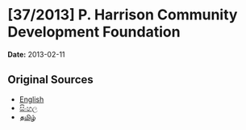 # [37/2013] P. Harrison Community Development Foundation

**Date:** 2013-02-11

## Original Sources

- [English](https://documents.gov.lk/view/bills/2013/2/37-2013_E.pdf)
- [සිංහල](https://documents.gov.lk/view/bills/2013/2/37-2013_S.pdf)
- [தமிழ்](https://documents.gov.lk/view/bills/2013/2/37-2013_T.pdf)
